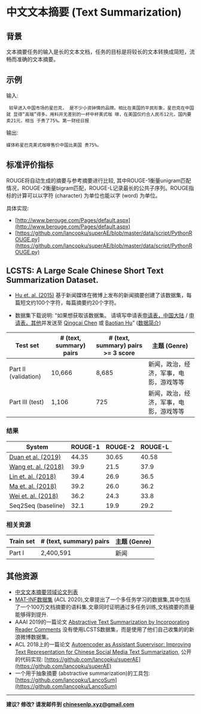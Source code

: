 # 中文文本摘要 (Text Summarization)

## 背景

文本摘要任务的输入是长的文本文档，任务的目标是将较长的文本转换成简短，流畅而准确的文本摘要。

## 示例

输入:

```
 较早进入中国市场的星巴克， 是不少小资钟情的品牌。相比在美国的平民形象，星巴克在中国就 显得“高端”得多。用料并无差别的一杯中杯美式咖 啡，在美国仅约合人民币12元，国内要卖21元，相当 于贵了75%。第一财经日报 
```

输出:

```
媒体称星巴克美式咖啡售价中国比美国 贵75%。
```

## 标准评价指标

ROUGE将自动生成的摘要与参考摘要进行比较, 其中ROUGE-1衡量unigram匹配情况，ROUGE-2衡量bigram匹配，ROUGE-L记录最长的公共子序列。ROUGE指标的计算可以以字符 (character) 为单位也能以字 (word) 为单位。

具体实现:
* [http://www.berouge.com/Pages/default.aspx](http://www.berouge.com/Pages/default.aspx) 
* [https://github.com/lancopku/superAE/blob/master/data/script/PythonROUGE.py](https://github.com/lancopku/superAE/blob/master/data/script/PythonROUGE.py) 



## <span class="t">LCSTS: A Large Scale Chinese Short Text Summarization Dataset</span>.
* [Hu et. al. (2015)](https://arxiv.org/pdf/1506.05865.pdf) 基于新闻媒体在微博上发布的新闻摘要创建了该数据集，每篇短文约100个字符，每篇摘要约20个字符。 

* 数据集下载说明: “如果想获取该数据集。 请填写申请表[申请表，中国大陆](http://pan.baidu.com/s/1eQCUL1K)  / [申请表，其他](https://www.dropbox.com/s/g9623j3hsx3yjij/Application%20form.pdf?dl=0)并发送至 [Qingcai Chen](qingcai.chen@hit.edu.cn) 或 [Baotian Hu](baotianchina@gmail.com)” ([数据简介](http://icrc.hitsz.edu.cn/Article/show/139.html))
  
| Test set  | # (text, summary) pairs | # (text, summary) pairs >= 3 score | 主题 (Genre) |
| --- | --- | --- | --- |
| Part II (validation) | 10,666 | 8,685 | 新闻，政治，经济，军事，电影，游戏等等 |
| Part III (test) | 1,106 | 725 | 新闻，政治，经济，军事，电影，游戏等等 |
  
### 结果

| System | ROUGE-1 | ROUGE-2 | ROUGE-L |
| --- | --- | --- | --- |
| [Duan et al. (2019)](https://www.aclweb.org/anthology/D19-1301) | 44.35 | 30.65 | 40.58 |
| [Wang et. al. (2018)](https://arxiv.org/pdf/1805.03616.pdf) | 39.9 | 21.5 | 37.9 |
| [Lin et. al. (2018)](https://arxiv.org/pdf/1805.03989.pdf) | 39.4 | 26.9 | 36.5 |
| [Ma et. al. (2018)](https://arxiv.org/pdf/1805.04869v1.pdf) | 39.2 | 26.0 | 36.2 |
| [Wei et. al. (2018)](https://arxiv.org/pdf/1805.04033v1.pdf) | 36.2 | 24.3 | 33.8 |
| Seq2Seq (baseline) | 32.1 | 19.9 | 29.2 |
 
### 相关资源

  | Train set | # (text, summary) pairs  | 主题 (Genre) |
  | --- | --- | --- |
  | Part I | 2,400,591  | 新闻 |


## 其他资源

* [中文文本摘要领域论文列表](https://github.com/mathsyouth/awesome-text-summarization#chinese-text-summarization) 
* [MAT-INF数据集](https://www.aclweb.org/anthology/2020.acl-main.330) (ACL 2020),文章提出了一个多任务学习的数据集,其中包括了一个100万文档摘要的语料集.文章同时证明通过多任务训练,文档摘要的质量能够得到提升.
* AAAI 2019的一篇论文 [Abstractive Text Summarization by Incorporating Reader Comments](https://arxiv.org/pdf/1812.05407.pdf) 没有使用LCSTS数据集，而是使用了他们自己收集的的新浪微博数据集。
* ACL 2018上的一篇论文 [Autoencoder as Assistant Supervisor: Improving Text Representation for Chinese Social Media Text Summarization](https://arxiv.org/pdf/1805.04869v1.pdf), 公开的代码实现: [https://github.com/lancopku/superAE](https://github.com/lancopku/superAE) 
* 一个用于抽象摘要 (abstractive summarization)的工具包: [https://github.com/lancopku/LancoSum](https://github.com/lancopku/LancoSum) 

---

**建议? 修改? 请发邮件到 [chinesenlp.xyz@gmail.com](mailto:chinesenlp.xyz@gmail.com)**



